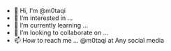- 👋 Hi, I’m @m0taqi
- 👀 I’m interested in ...
- 🌱 I’m currently learning ...
- 💞️ I’m looking to collaborate on ...
- 📫 How to reach me ...
@m0taqi at Any social media 
<!---
m0taqi/m0taqi is a ✨ special ✨ repository because its `README.md` (this file) appears on your GitHub profile.
You can click the Preview link to take a look at your changes.
--->

